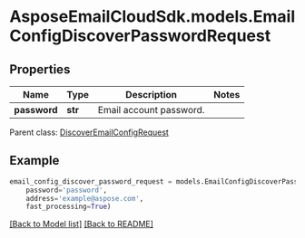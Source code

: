 # AsposeEmailCloudSdk.models.EmailConfigDiscoverPasswordRequest

## Properties
Name | Type | Description | Notes
------------ | ------------- | ------------- | -------------
**password** |**str** |Email account password.              |

Parent class: [DiscoverEmailConfigRequest](DiscoverEmailConfigRequest.md)


## Example
```python
email_config_discover_password_request = models.EmailConfigDiscoverPasswordRequest(
    password='password',
    address='example@aspose.com',
    fast_processing=True)
```


[[Back to Model list]](Models.md) [[Back to README]](README.md)

